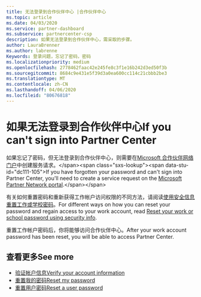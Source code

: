 ```yaml
---
title: 无法登录到合作伙伴中心 |合作伙伴中心
ms.topic: article
ms.date: 04/03/2020
ms.service: partner-dashboard
ms.subservice: partnercenter-csp
description: 如果无法登录到合作伙伴中心，需采取的步骤。
author: LauraBrenner
ms.author: labrenne
Keywords: 登录问题，忘记了密码，密码
ms.localizationpriority: medium
ms.openlocfilehash: 2778462faac42e245fe8c3f1e16b242d3ed50f3b
ms.sourcegitcommit: 8684c9e431e5f39d3a0ea600cc114c21cbbb2be3
ms.translationtype: MT
ms.contentlocale: zh-CN
ms.lasthandoff: 04/06/2020
ms.locfileid: "80676818"
---
```

# <a name="if-you-cant-sign-into-partner-center"></a><span data-ttu-id="dc111-104">如果无法登录到合作伙伴中心</span><span class="sxs-lookup"><span data-stu-id="dc111-104">If you can't sign into Partner Center</span></span>

<span data-ttu-id="dc111-105">如果忘记了密码，但无法登录到合作伙伴中心，则需要在[Microsoft 合作伙伴网络门户](https://docs.microsoft.com/microsoft-365/admin/contact-support-for-business-products?view=o365-worldwide&tabs=phone#ID0EAADAAA=Phone_support_)中创建服务请求。</span><span class="sxs-lookup"><span data-stu-id="dc111-105">If you have forgotten your password and can't sign into Partner Center, you'll need to create a service request on the [Microsoft Partner Network portal](https://docs.microsoft.com/microsoft-365/admin/contact-support-for-business-products?view=o365-worldwide&tabs=phone#ID0EAADAAA=Phone_support_).</span></span> 

<span data-ttu-id="dc111-106">有关如何重置密码和重新获得工作帐户访问权限的不同方法，请阅读[使用安全信息重置工作或学校密码](https://docs.microsoft.com/azure/active-directory/user-help/active-directory-passwords-update-your-own-password#how-to-change-your-password)。</span><span class="sxs-lookup"><span data-stu-id="dc111-106">For different ways on how you can reset your password and regain access to your work account, read [Reset your work or school password using security info](https://docs.microsoft.com/azure/active-directory/user-help/active-directory-passwords-update-your-own-password#how-to-change-your-password).</span></span>

<span data-ttu-id="dc111-107">重置工作帐户密码后，你将能够访问合作伙伴中心。</span><span class="sxs-lookup"><span data-stu-id="dc111-107">After your work account password has been reset, you will be able to access Partner Center.</span></span> 

## <a name="see-more"></a><span data-ttu-id="dc111-108">查看更多</span><span class="sxs-lookup"><span data-stu-id="dc111-108">See more</span></span>

- [<span data-ttu-id="dc111-109">验证帐户信息</span><span class="sxs-lookup"><span data-stu-id="dc111-109">Verify your account information</span></span>](verification-responses.md)
- [<span data-ttu-id="dc111-110">重置我的密码</span><span class="sxs-lookup"><span data-stu-id="dc111-110">Reset my password</span></span>](reset-my-pasword.md)
- [<span data-ttu-id="dc111-111">重置用户密码</span><span class="sxs-lookup"><span data-stu-id="dc111-111">Reset a user password</span></span>](reset-a-user-password.md)

